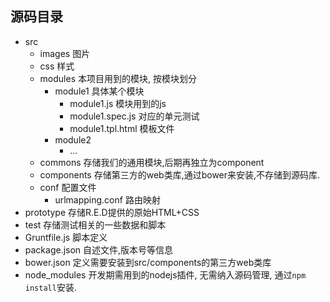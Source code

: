 ## 源码目录

- src
  - images  图片
  - css     样式
  - modules 本项目用到的模块, 按模块划分
    - module1 具体某个模块
      - module1.js       模块用到的js
      - module1.spec.js  对应的单元测试
      - module1.tpl.html 模板文件
    - module2
      - ...
  - commons 存储我们的通用模块,后期再独立为component
  - components 存储第三方的web类库,通过bower来安装,不存储到源码库.
  - conf  配置文件
    - urlmapping.conf  路由映射
- prototype 存储R.E.D提供的原始HTML+CSS
- test 存储测试相关的一些数据和脚本
- Gruntfile.js 脚本定义
- package.json 自述文件,版本号等信息
- bower.json 定义需要安装到src/components的第三方web类库
- node_modules 开发期需用到的nodejs插件, 无需纳入源码管理, 通过`npm install`安装.
